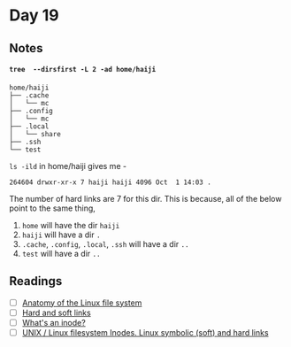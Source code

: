 # Day 19

## Notes

#### **`tree  --dirsfirst -L 2 -ad home/haiji`** 
```
home/haiji
├── .cache
│   └── mc
├── .config
│   └── mc
├── .local
│   └── share
├── .ssh
└── test
```

`ls -ild` in home/haiji gives me - 

```
264604 drwxr-xr-x 7 haiji haiji 4096 Oct  1 14:03 .
```

The number of hard links are 7 for this dir. This is because, all of the below point to the same thing, 

1. `home` will have the dir `haiji`
2. `haiji` will have a dir `.`
3. `.cache`, `.config`, `.local`, `.ssh` will have a dir `..`
4. `test` will have a dir `..`

## Readings

- [ ] [Anatomy of the Linux file system ](https://developer.ibm.com/tutorials/l-linux-filesystem/)
- [ ] [Hard and soft links ](http://linuxgazette.net/105/pitcher.html)
- [ ] [What's an inode? ](http://www.linux-mag.com/id/8658/)
- [ ] [UNIX / Linux filesystem Inodes. Linux symbolic (soft) and hard links ](http://www.cyberciti.biz/tips/understanding-unixlinux-filesystem-inodes.html) 